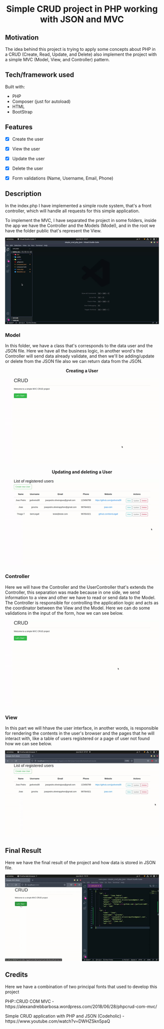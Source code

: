 <h1 align="center"><b>Simple CRUD project in PHP working with JSON and MVC</b></h1>

<h2 align="justify"><b>Motivation</b></h2>
<p>The idea behind this project is trying to apply some concepts about PHP in a CRUD (Create, Read, Update, and Delete) also implement the project with a simple MVC  (Model, View, and Controller) pattern.</p>


<h2 align="justify"><b>Tech/framework used</b></h2>
<p>Built with:</p>
<ul>
<li> PHP </li>
<li> Composer (just for autoload) </li>
<li> HTML </li>
<li> BootStrap </li>
</ul>


<h2 align="justify"><b>Features</b></h2>

- [x] Create the user
- [x] View the user
- [x] Update the user
- [x] Delete the user
- [x] Form validations (Name, Username, Email, Phone)


<h2 align="justify"><b>Description</b></h2>

<p>In the index.php I have implemented a simple route system, that's a front controller, which will handle all requests for this simple application.</p>

<p>To implement the MVC, I have separated the project in some folders, inside the app we have the Controller and the Models (Model), and in the root we have the folder public that's represent the View.</p>

<p align="center">
<img src="./public/img/mvcfiles.gif">
</p>

<h3><b>Model</b></h3>
<p>In this folder, we have a class that's corresponds to the data user and the JSON file. Here we have all the business logic, in another word's the Controller will send data already validate, and then we'll be adding/update or delete from the JSON file also we can return data from the JSON.</p>
<p align="center"><b>Creating a User</b></p>

<p align="center">
<img src="./public/img/createUser.gif">
</p>

<p align="center"><b>Updating and deleting a User</b></p>

<p align="center">
<img src="./public/img/updateDelete.gif">
</p>

<h3><b>Controller</b></h3>
<p>Here we will have the Controller and the UserController that's extends the Controller, this separation was made because in one side, we send information to a view and other we have to read or send data to the Model. The Controller is responsible for controlling the application logic and acts as the coordinator between the View and the Model. Here we can do some validations in the input of the form, how we can see below.</p>

<p align="center">
<img src="./public/img/validations.gif">
</p>

<h3><b>View</b></h3>
<p>In this part we will hhave the user interface, in another words, is responsible for rendering the contents in the user's browser and the pages that he will interact with, like a table of users registered or a page of user not found how we can see below.</p>

<p align="center">
<img src="./public/img/notFound.gif">
</p>

<h2 align="justify"><b>Final Result</b></h2>
<p>Here we have the final result of the project and how data is stored in JSON file.</p>

<p align="center">
<img src="./public/img/final.gif">
</p>

<h2 align="justify"><b>Credits</b></h2>
<p>Here we have a combination of two principal fonts that used to develop this project</p>
<p>PHP::CRUD COM MVC - https://alexandrebbarbosa.wordpress.com/2018/06/28/phpcrud-com-mvc/</p>
<p>Simple CRUD application with PHP and JSON (Codeholic) - https://www.youtube.com/watch?v=DWHZSkn5paQ</p>
